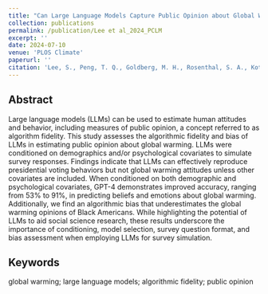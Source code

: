 ```yaml
---
title: "Can Large Language Models Capture Public Opinion about Global Warming? An Empirical Assessment of Algorithmic Fidelity and Bias"
collection: publications
permalink: /publication/Lee et al_2024_PCLM
excerpt: ''
date: 2024-07-10
venue: 'PLOS Climate'
paperurl: ''
citation: 'Lee, S., Peng, T. Q., Goldberg, M. H., Rosenthal, S. A., Kotcher, J. E., Maibach, E. W., & Leiserowitz, A. (2024). Can large language models estimate public opinion about global warming? An empirical assessment of algorithmic fidelity and bias. <i>PLOS Climate</i>'
---
```


Abstract
-----
Large language models (LLMs) can be used to estimate human attitudes and behavior, including measures of public opinion, a concept referred to as algorithm fidelity. This study assesses the algorithmic fidelity and bias of LLMs in estimating public opinion about global warming. LLMs were conditioned on demographics and/or psychological covariates to simulate survey responses. Findings indicate that LLMs can effectively reproduce presidential voting behaviors but not global warming attitudes unless other covariates are included. When conditioned on both demographic and psychological covariates, GPT-4 demonstrates improved accuracy, ranging from 53% to 91%, in predicting beliefs and emotions about global warming. Additionally, we find an algorithmic bias that underestimates the global warming opinions of Black Americans. While highlighting the potential of LLMs to aid social science research, these results underscore the importance of conditioning, model selection, survey question format, and bias assessment when employing LLMs for survey simulation.

Keywords
----- 
global warming; large language models; algorithmic fidelity; public opinion

